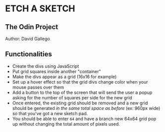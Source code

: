 # ETCH A SKETCH

## The Odin Project
Author: David Gallego

## Functionalities
- Create the divs using JavaScript
- Put grid squares inside another "container"
- Make the divs appear as a grid (16x16 for example)
- Set up a hover effect so that the grid divs change color when your mouse passes over them
- Add a button to the top of the screen that will send the user a popup asking for the number of squares per side for the new grid
- Once entered, the existing grid should be removed and a new grid should be generated _in the same total space as before_ (ex: 960px wide) so that you've got a new sketch pad.
- You should be able to enter ```64``` and have a branch new 64x64 grid pop up without changing the total amount of pixels used.